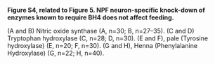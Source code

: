 **Figure S4, related to Figure 5. NPF neuron-specific knock-down of enzymes known to require BH4 does not affect feeding.**

(A and B) Nitric oxide synthase (A, n=30; B, n=27–35).
(C and D) Tryptophan hydroxylase (C, n=28; D, n=30).
(E and F), pale (Tyrosine hydroxylase) (E, n=20; F, n=30).
(G and H), Henna (Phenylalanine Hydroxylase) (G, n=22; H, n=40).

